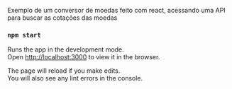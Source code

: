 Exemplo de um conversor de moedas feito com react, acessando uma API para buscar as cotações das moedas

### `npm start`

Runs the app in the development mode.\
Open [http://localhost:3000](http://localhost:3000) to view it in the browser.

The page will reload if you make edits.\
You will also see any lint errors in the console.